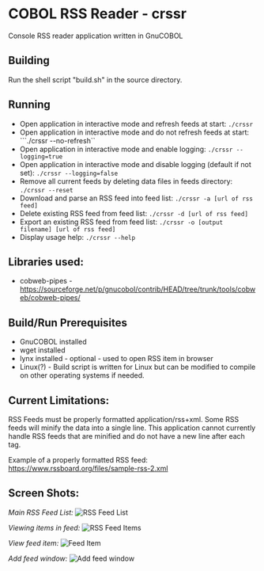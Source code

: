 # COBOL RSS Reader - crssr

Console RSS reader application written in GnuCOBOL

## Building 
Run the shell script "build.sh" in the source directory.

## Running
* Open application in interactive mode and refresh feeds at start:
  ```./crssr```
* Open application in interactive mode and do not refresh feeds at start:
  ```./crssr --no-refresh``
* Open application in interactive mode and enable logging: 
  ```./crssr --logging=true```
* Open application in interactive mode and disable logging (default if not set):
  ```./crssr --logging=false```
* Remove all current feeds by deleting data files in feeds directory:
  ```./crssr --reset```
* Download and parse an RSS feed into feed list: 
  ```./crssr -a [url of rss feed]```
* Delete existing RSS feed from feed list:
  ```./crssr -d [url of rss feed]```
* Export an existing RSS feed from feed list: 
  ```./crssr -o [output filename] [url of rss feed]```
* Display usage help:
  ``` ./crssr --help ```

## Libraries used: 
  * cobweb-pipes - https://sourceforge.net/p/gnucobol/contrib/HEAD/tree/trunk/tools/cobweb/cobweb-pipes/
  
## Build/Run Prerequisites 
  * GnuCOBOL installed
  * wget installed
  * lynx installed - optional - used to open RSS item in browser
  * Linux(?) - Build script is written for Linux but can be modified to compile on other operating systems if needed.
  
## Current Limitations:
RSS Feeds must be properly formatted application/rss+xml. Some RSS feeds will minify the data into a single line. This application cannot currently handle RSS feeds that are minified and do not have a new line after each tag. 

Example of a properly formatted RSS feed: https://www.rssboard.org/files/sample-rss-2.xml

## Screen Shots:
*Main RSS Feed List:*
![RSS Feed List](https://i.imgur.com/875Qg6z.png)

*Viewing items in feed:*
![RSS Feed Items](https://i.imgur.com/eHJeVhL.png)

*View feed item:*
![Feed Item](https://i.imgur.com/6R7msIE.png)

*Add feed window:*
![Add feed window](https://i.imgur.com/2Fyjerp.png)
